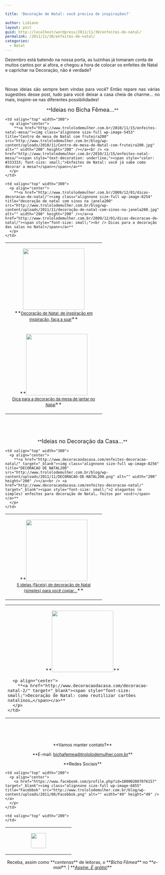 ```yaml
---

title: 'Decoração de Natal: você precisa de inspirações?'

author: Lidiane
layout: post
guid: http://localhost/wordpress/2011/11/30/enfeites-de-natal/
permalink: /2011/11/30/enfeites-de-natal/
categories:
  - Natal
---
```

Dezembro está batendo na nossa porta, as luzinhas já tomaram conta de muitos cantos por aí afora, e chegou a hora de colocar os enfeites de Natal e caprichar na Decoração, não é verdade?

&nbsp;

<p align="justify">
  Novas ideias são sempre bem vindas para você? Então repare nas várias sugestões desse post, tudo para você deixar a casa cheia de charme… no mais, inspire-se nas diferentes possibilidades!
</p>

<!--more-->

<p align="center">
  **<span style="font-size: large;">Ideias no Bicha Fêmea…</span>**
</p>

<table width="600" border="0" cellspacing="0" cellpadding="2">
  <tr>
    <td valign="top" width="300">
      <p align="center">
        <a href="http://www.trololodemulher.com.br/2010/11/19/decoracao-natal-em-isopor/"><img class="alignnone size-full wp-image-5481" title="papai noel na árvore de natal200" src="http://www.trololodemulher.com.br/blog/wp-content/uploads/2010/11/papai-noel-na-arvore-de-natal200.jpg" alt="" width="200" height="200" /></a><br /> **<a href="http://www.trololodemulher.com.br/2010/11/19/decoracao-natal-em-isopor/"><span style="font-size: small;">Decoração de Natal: de inspiração em inspiração, faça a sua!</span></a>**
      </p>
    </td>
    
    <td valign="top" width="300">
      <p align="center">
        **<a href="http://www.trololodemulher.com.br/2010/11/15/enfeites-natal-mesa/"><img class="alignnone size-full wp-image-5453" title="Centro de mesa de Natal com fruteira200" src="http://www.trololodemulher.com.br/blog/wp-content/uploads/2010/11/Centro-de-mesa-de-Natal-com-fruteira200.jpg" alt="" width="200" height="200" /></a><br /> <a href="http://www.trololodemulher.com.br/2010/11/15/enfeites-natal-mesa/"><span style="text-decoration: underline;"><span style="color: #333333; font-size: small;">Enfeites de Natal: você já sabe como decorar a mesa?</span></span></a>**
      </p>
    </td>
  </tr>
  
  <tr>
    <td valign="top" width="300">
      <p align="center">
        **<a href="http://www.trololodemulher.com.br/2009/12/10/decoracao-da-mesa-de-natal/"><img class="alignnone size-full wp-image-5594" title="Mesa de Natal200" src="http://www.trololodemulher.com.br/blog/wp-content/uploads/2010/12/Mesa-de-Natal200.jpg" alt="" width="200" height="200" /></a> <a href="http://www.trololodemulher.com.br/2009/12/10/decoracao-da-mesa-de-natal/"><span style="font-size: small;"><br /> Dica para a decoração da mesa de jantar no Natal</span></a>**
      </p>
    </td>
    
    <td valign="top" width="300">
      <p align="center">
        **<a href="http://www.trololodemulher.com.br/2009/12/01/dicas-decoracao-de-natal/"><img class="alignnone size-full wp-image-8254" title="decoração de natal com sinos na janela200" src="http://www.trololodemulher.com.br/blog/wp-content/uploads/2011/11/decoração-de-natal-com-sinos-na-janela200.jpg" alt="" width="200" height="200" /></a><a href="http://www.trololodemulher.com.br/2009/12/01/dicas-decoracao-de-natal/"><span style="font-size: small;"><br /> Dicas para a decoração das salas no Natal</span></a>**
      </p>
    </td>
  </tr>
</table>

&nbsp;

&nbsp;

<p align="center">
  **<span style="font-size: large;">Ideias no Decoração da Casa…</span>**
</p>

<table width="600" border="0" cellspacing="0" cellpadding="2">
  <tr>
    <td valign="top" width="300">
      <p align="center">
        **<a href="http://www.decoracaodacasa.com/decoracao-de-natal-2/" target="_blank"><img class="alignnone size-full wp-image-8255" title="DECORACAO DE NATAL200" src="http://www.trololodemulher.com.br/blog/wp-content/uploads/2011/11/DECORACAO-DE-NATAL200.jpg" alt="" width="200" height="200" /></a><br /> <a href="http://www.decoracaodacasa.com/decoracao-de-natal-2/" target="_blank"><span style="font-size: small;">5 ideias (fáceis) de decoração de Natal (simples) para você copiar…</span></a>**
      </p>
    </td>
    
    <td valign="top" width="300">
      <p align="center">
        **<a href="http://www.decoracaodacasa.com/enfeites-decoracao-natal/" target="_blank"><img class="alignnone size-full wp-image-8256" title="DECORACAO DE NATAL200" src="http://www.trololodemulher.com.br/blog/wp-content/uploads/2011/11/DECORACAO-DE-NATAL200.png" alt="" width="200" height="200" /></a><br /> <a href="http://www.decoracaodacasa.com/enfeites-decoracao-natal/" target="_blank"><span style="font-size: small;">2 elegantes (e simples) enfeites para decoração de Natal… feitos por você!</span></a>**
      </p>
    </td>
  </tr>
</table>

<table width="600" border="0" cellspacing="0" cellpadding="2">
  <tr>
    <td valign="top" width="600">
      <p align="center">
        **<a href="http://www.decoracaodacasa.com/decoracao-natal-2/" target="_blank"><img class="alignnone size-full wp-image-8257" title="Decoração Natal [4]200" src="http://www.trololodemulher.com.br/blog/wp-content/uploads/2011/11/Decoração-Natal-4200.jpg" alt="" width="200" height="200" /></a>**
      </p>
      
      <p align="center">
        **<a href="http://www.decoracaodacasa.com/decoracao-natal-2/" target="_blank"><span style="font-size: small;">Decoração de Natal: como reutilizar cartões natalinos…</span></a>**
      </p>
    </td>
  </tr>
</table>

&nbsp;

&nbsp;

<p align="center">
  **Vamos manter contato?**
</p>

<p align="center">
  **E-mail: <a href="mailto:bichafemea@trololodemulher.com.br">bichafemea@trololodemulher.com.br</a>**
</p>

<p align="center">
  **Redes Sociais**
</p>

<table width="600" border="0" cellspacing="0" cellpadding="2">
  <tr>
    <td valign="top" width="200">
      <p align="center">
        <a href="http://twitter.com/#%21/bichafemea" target="_blank"><img class="alignnone size-full wp-image-6857" title="Twitter" src="http://www.trololodemulher.com.br/blog/wp-content/uploads/2011/08/Twitter.png" alt="" width="49" height="49" /></a>
      </p>
    </td>
    
    <td valign="top" width="200">
      <p align="center">
        <a href="https://www.facebook.com/profile.php?id=100002007076157" target="_blank"><img class="alignnone size-full wp-image-6855" title="Facebbok" src="http://www.trololodemulher.com.br/blog/wp-content/uploads/2011/08/Facebbok.png" alt="" width="49" height="49" /></a>
      </p>
    </td>
    
    <td valign="top" width="200">
    </td>
  </tr>
</table>

<p align="center">
  Receba, assim como **<em>centenas</em>** de leitoras, o **<em>Bicha Fêmea</em>** no **<em>e-mail</em>**. | **<em><a href="http://feedburner.google.com/fb/a/mailverify?uri=blogbichafemea&loc=pt_BR">Assine. É grátis!</a></em>**
</p>